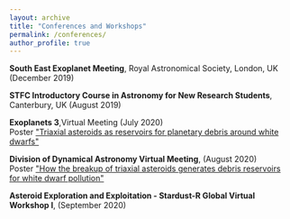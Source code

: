 ```yaml
---
layout: archive
title: "Conferences and Workshops"
permalink: /conferences/
author_profile: true
---
```


**South East Exoplanet Meeting**, Royal Astronomical Society, London, UK (December 2019)

**STFC Introductory Course in Astronomy for New Research Students**, Canterbury, UK (August 2019)

**Exoplanets 3**,Virtual Meeting (July 2020)<br/>
Poster ["Triaxial asteroids as reservoirs for planetary debris around white dwarfs"](https://catrionamcdonald.github.io/files/CatrionaMcDonald_exo3_poster.html)

**Division of Dynamical Astronomy Virtual Meeting**, (August 2020) <br/>
Poster ["How the breakup of triaxial asteroids generates debris reservoirs for white dwarf pollution"](https://catrionamcdonald.github.io/files/CatrionaMcDonald_DDA20_poster.pdf)

**Asteroid Exploration and Exploitation - Stardust-R Global Virtual Workshop I**, (September 2020)
